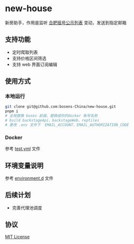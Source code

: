 # new-house

新房助手，作用是监听 [合肥摇号公示列表](https://www.hfzfzlw.com/spf/Scheme/) 变动，发送到指定邮箱

## 支持功能

- 定时爬取列表
- 支持价格区间筛选
- 支持 web 界面订阅编辑

## 使用方式

### 本地运行

```sh
git clone git@github.com:bosens-China/new-house.git
pnpm i
# 全局替换 boses 前缀，替换成你的docker 账号名称
# build backstageApi、backstageWeb、reptiles
# 更改 .env 文件下  EMAIL_ACCOUNT、EMAIL_AUTHORIZATION_CODE
```

### Docker

参考 [test.yml](./test.yml) 文件

## 环境变量说明

参考 [environment.d](./environment.d.ts) 文件

## 后续计划

- 完善代理池调度

## 协议

[MIT License](./License)

